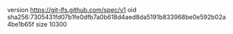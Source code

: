 version https://git-lfs.github.com/spec/v1
oid sha256:7305431fd07b1fe0dfb7a0b618d4aed8da5191b833968be0e592b02a4be1b65f
size 10300

